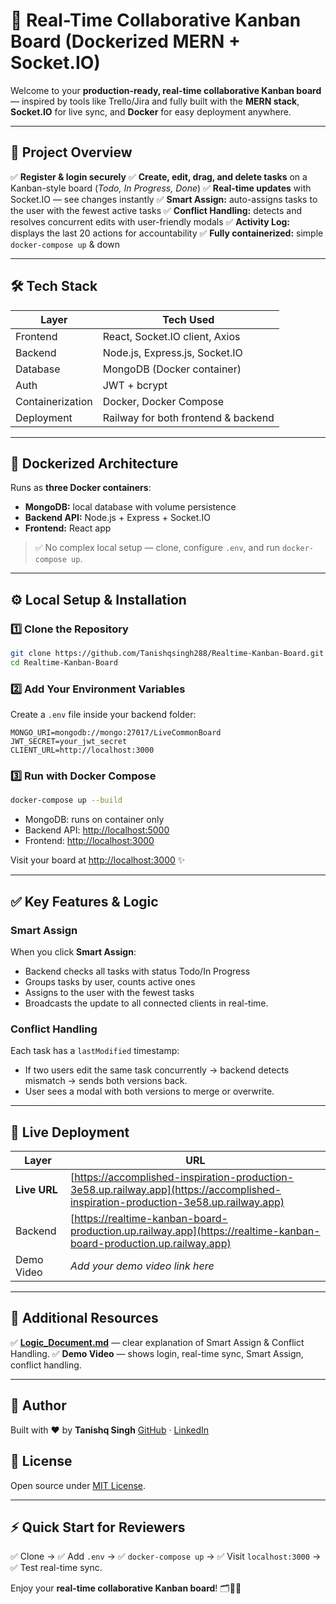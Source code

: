 # 🚀 Real-Time Collaborative Kanban Board (Dockerized MERN + Socket.IO)

Welcome to your **production-ready, real-time collaborative Kanban board** — inspired by tools like Trello/Jira and fully built with the **MERN stack**, **Socket.IO** for live sync, and **Docker** for easy deployment anywhere.

---

## 📌 Project Overview

✅ **Register & login securely**
✅ **Create, edit, drag, and delete tasks** on a Kanban-style board (*Todo, In Progress, Done*)
✅ **Real-time updates** with Socket.IO — see changes instantly
✅ **Smart Assign:** auto-assigns tasks to the user with the fewest active tasks
✅ **Conflict Handling:** detects and resolves concurrent edits with user-friendly modals
✅ **Activity Log:** displays the last 20 actions for accountability
✅ **Fully containerized:** simple `docker-compose up` & down

---

## 🛠️ Tech Stack

| Layer            | Tech Used                           |
| ---------------- | ----------------------------------- |
| Frontend         | React, Socket.IO client, Axios      |
| Backend          | Node.js, Express.js, Socket.IO      |
| Database         | MongoDB (Docker container)          |
| Auth             | JWT + bcrypt                        |
| Containerization | Docker, Docker Compose              |
| Deployment       | Railway for both frontend & backend |

---

## 🐳 Dockerized Architecture

Runs as **three Docker containers**:

* **MongoDB:** local database with volume persistence
* **Backend API:** Node.js + Express + Socket.IO
* **Frontend:** React app

> ✅ No complex local setup — clone, configure `.env`, and run `docker-compose up`.

---

## ⚙️ Local Setup & Installation

### 1️⃣ Clone the Repository

```bash
git clone https://github.com/Tanishqsingh288/Realtime-Kanban-Board.git
cd Realtime-Kanban-Board
```

### 2️⃣ Add Your Environment Variables

Create a `.env` file inside your backend folder:

```env
MONGO_URI=mongodb://mongo:27017/LiveCommonBoard
JWT_SECRET=your_jwt_secret
CLIENT_URL=http://localhost:3000
```

### 3️⃣ Run with Docker Compose

```bash
docker-compose up --build
```

* MongoDB: runs on container only
* Backend API: [http://localhost:5000](http://localhost:5000)
* Frontend: [http://localhost:3000](http://localhost:3000)

Visit your board at [http://localhost:3000](http://localhost:3000) ✨

---

## ✅ Key Features & Logic

### Smart Assign

When you click **Smart Assign**:

* Backend checks all tasks with status Todo/In Progress
* Groups tasks by user, counts active ones
* Assigns to the user with the fewest tasks
* Broadcasts the update to all connected clients in real-time.

### Conflict Handling

Each task has a `lastModified` timestamp:

* If two users edit the same task concurrently → backend detects mismatch → sends both versions back.
* User sees a modal with both versions to merge or overwrite.

---

## 🔗 Live Deployment

| Layer      | URL                                                                                                                                |
| ---------- | ---------------------------------------------------------------------------------------------------------------------------------- |
| **Live URL**   | [https://accomplished-inspiration-production-3e58.up.railway.app](https://accomplished-inspiration-production-3e58.up.railway.app) |
| Backend    | [https://realtime-kanban-board-production.up.railway.app](https://realtime-kanban-board-production.up.railway.app)                 |
| Demo Video | *Add your demo video link here*                                                                                                    |

---

## 📄 Additional Resources

✅ **[Logic\_Document.md](https://github.com/Tanishqsingh288/Realtime-Kanban-Board/blob/main/Logic_Doc.md)** — clear explanation of Smart Assign & Conflict Handling.
✅ **Demo Video** — shows login, real-time sync, Smart Assign, conflict handling.

---

## 🙌 Author

Built with ❤️ by **Tanishq Singh**
[GitHub](https://github.com/Tanishqsingh288/Realtime-Kanban-Board) · [LinkedIn](https://www.linkedin.com/in/tanishq-singh-3249b135b/)

## 📝 License

Open source under [MIT License](LICENSE).

---

## ⚡ Quick Start for Reviewers

✅ Clone → ✅ Add `.env` → ✅ `docker-compose up` → ✅ Visit `localhost:3000` → ✅ Test real-time sync.

Enjoy your **real-time collaborative Kanban board**! 🗂️🚀✨
